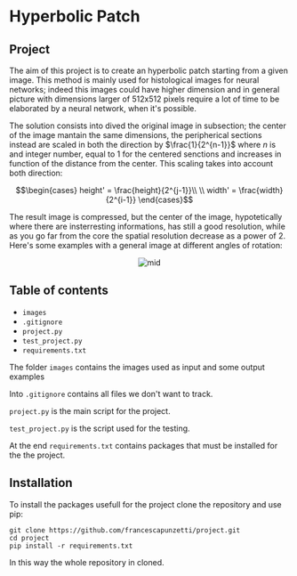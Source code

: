 # Hyperbolic Patch 
## Project
The aim of this project is to create an hyperbolic patch starting from a given image. 
This method is mainly used for histological images for neural networks; indeed this images could have higher dimension and in general picture with dimensions larger of 512x512 pixels require a lot of time to be elaborated by a neural network, when it's possible. 

The solution consists into dived the original image in subsection; the center of the image mantain the same dimensions, the peripherical sections instead are scaled in both the direction by $\frac{1}{2^{n-1}}$ where *n* is and integer number, equal to 1 for the centered senctions and increases in function of the distance from the center. 
This scaling takes into account both direction: 

$$\begin{cases}
height' = \frac{height}{2^{j-1}}\\
\\ width' = \frac{width}{2^{i-1}}
\end{cases}$$

The result image is compressed, but the center of the image, hypotetically where there are insterresting informations, has still a good resolution, while as you go far from the core the spatial resolution decrease as a power of 2. 
Here's some examples with a general image at different angles of rotation:
<div align='center'>
<img src="https://i.ibb.co/KKdQBTw/Hyperbolic-patches.png" alt="mid" border="0">
</div>

## Table of contents

 - `images`
 - `.gitignore`
 - `project.py`
 - `test_project.py`
 - `requirements.txt`

The folder `images`  contains the images used as input and some output examples

Into `.gitignore` contains all files we don't want to track. 

`project.py` is the main script for the project.

`test_project.py` is the script used for the testing. 

At the end `requirements.txt` contains packages that must be installed for the the project.

## Installation 
 To install the packages usefull for the project clone the repository and use pip: 
 ```
git clone https://github.com/francescapunzetti/project.git
cd project
pip install -r requirements.txt
```
In this way the whole repository in cloned.
